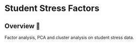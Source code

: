# Student Stress Factors

## Overview 📖
Factor analysis, PCA and cluster analysis on student stress data.
